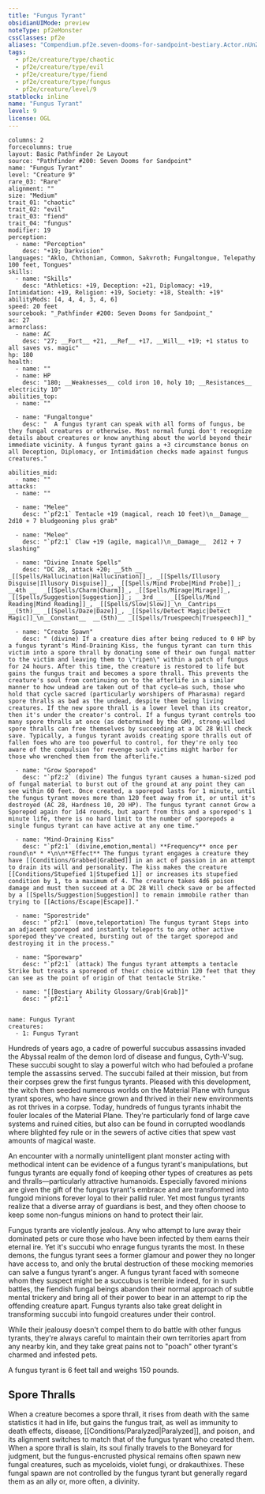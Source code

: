 ```yaml
---
title: "Fungus Tyrant"
obsidianUIMode: preview
noteType: pf2eMonster
cssClasses: pf2e
aliases: "Compendium.pf2e.seven-dooms-for-sandpoint-bestiary.Actor.nUnZtlm7PneSF8ww" 
tags:
  - pf2e/creature/type/chaotic
  - pf2e/creature/type/evil
  - pf2e/creature/type/fiend
  - pf2e/creature/type/fungus
  - pf2e/creature/level/9
statblock: inline
name: "Fungus Tyrant"
level: 9
license: OGL
---
```


```statblock
columns: 2
forcecolumns: true
layout: Basic Pathfinder 2e Layout
source: "Pathfinder #200: Seven Dooms for Sandpoint"
name: "Fungus Tyrant"
level: "Creature 9"
rare_03: "Rare"
alignment: ""
size: "Medium"
trait_01: "chaotic"
trait_02: "evil"
trait_03: "fiend"
trait_04: "fungus"
modifier: 19
perception:
  - name: "Perception"
    desc: "+19; Darkvision"
languages: "Aklo, Chthonian, Common, Sakvroth; Fungaltongue, Telepathy 100 feet, Tongues"
skills:
  - name: "Skills"
    desc: "Athletics: +19, Deception: +21, Diplomacy: +19, Intimidation: +19, Religion: +19, Society: +18, Stealth: +19"
abilityMods: [4, 4, 4, 3, 4, 6]
speed: 20 feet
sourcebook: "_Pathfinder #200: Seven Dooms for Sandpoint_"
ac: 27
armorclass:
  - name: AC
    desc: "27; __Fort__ +21, __Ref__ +17, __Will__ +19; +1 status to all saves vs. magic"
hp: 180
health:
  - name: ""
  - name: HP
    desc: "180; __Weaknesses__ cold iron 10, holy 10; __Resistances__ electricity 10"
abilities_top:
  - name: ""

  - name: "Fungaltongue"
    desc: "  A fungus tyrant can speak with all forms of fungus, be they fungal creatures or otherwise. Most normal fungi don't recognize details about creatures or know anything about the world beyond their immediate vicinity. A fungus tyrant gains a +3 circumstance bonus on all Deception, Diplomacy, or Intimidation checks made against fungus creatures."

abilities_mid:
  - name: ""
attacks:
  - name: ""

  - name: "Melee"
    desc: "`pf2:1` Tentacle +19 (magical, reach 10 feet)\n__Damage__  2d10 + 7 bludgeoning plus grab"

  - name: "Melee"
    desc: "`pf2:1` Claw +19 (agile, magical)\n__Damage__  2d12 + 7 slashing"

  - name: "Divine Innate Spells"
    desc: "DC 28, attack +20; __5th __  _[[Spells/Hallucination|Hallucination]]_, _[[Spells/Illusory Disguise|Illusory Disguise]]_, _[[Spells/Mind Probe|Mind Probe]]_; __4th __  _[[Spells/Charm|Charm]]_, _[[Spells/Mirage|Mirage]]_, _[[Spells/Suggestion|Suggestion]]_; __3rd __  _[[Spells/Mind Reading|Mind Reading]]_, _[[Spells/Slow|Slow]]_\n__Cantrips__  __(5th)__ _[[Spells/Daze|Daze]]_, _[[Spells/Detect Magic|Detect Magic]]_\n__Constant__  __(5th)__ _[[Spells/Truespeech|Truespeech]]_"

  - name: "Create Spawn"
    desc: " (divine) If a creature dies after being reduced to 0 HP by a fungus tyrant's Mind-Draining Kiss, the fungus tyrant can turn this victim into a spore thrall by donating some of their own fungal matter to the victim and leaving them to \"ripen\" within a patch of fungus for 24 hours. After this time, the creature is restored to life but gains the fungus trait and becomes a spore thrall. This prevents the creature's soul from continuing on to the afterlife in a similar manner to how undead are taken out of that cycle—as such, those who hold that cycle sacred (particularly worshipers of Pharasma) regard spore thralls as bad as the undead, despite them being living creatures. If the new spore thrall is a lower level than its creator, then it's under the creator's control. If a fungus tyrant controls too many spore thralls at once (as determined by the GM), strong-willed spore thralls can free themselves by succeeding at a DC 28 Will check save. Typically, a fungus tyrant avoids creating spore thralls out of fallen foes who are too powerful to control, for they're only too aware of the compulsion for revenge such victims might harbor for those who wrenched them from the afterlife."

  - name: "Grow Sporepod"
    desc: "`pf2:2` (divine) The fungus tyrant causes a human-sized pod of fungal material to burst out of the ground at any point they can see within 60 feet. Once created, a sporepod lasts for 1 minute, until the fungus tyrant moves more than 120 feet away from it, or until it's destroyed (AC 28, Hardness 10, 20 HP). The fungus tyrant cannot Grow a Sporepod again for 1d4 rounds, but apart from this and a sporepod's 1 minute life, there is no hard limit to the number of sporepods a single fungus tyrant can have active at any one time."

  - name: "Mind-Draining Kiss"
    desc: "`pf2:1` (divine,emotion,mental) **Frequency** once per round\n* * *\n\n**Effect** The fungus tyrant engages a creature they have [[Conditions/Grabbed|Grabbed]] in an act of passion in an attempt to drain its will and personality. The kiss makes the creature [[Conditions/Stupefied 1|Stupefied 1]] or increases its stupefied condition by 1, to a maximum of 4. The creature takes 4d6 poison damage and must then succeed at a DC 28 Will check save or be affected by a [[Spells/Suggestion|Suggestion]] to remain immobile rather than trying to [[Actions/Escape|Escape]]."

  - name: "Sporestride"
    desc: "`pf2:1` (move,teleportation) The fungus tyrant Steps into an adjacent sporepod and instantly teleports to any other active sporepod they've created, bursting out of the target sporepod and destroying it in the process."

  - name: "Sporewarp"
    desc: "`pf2:1` (attack) The fungus tyrant attempts a tentacle Strike but treats a sporepod of their choice within 120 feet that they can see as the point of origin of that tentacle Strike."

  - name: "[[Bestiary Ability Glossary/Grab|Grab]]"
    desc: "`pf2:1`  "
 
```

```encounter-table
name: Fungus Tyrant
creatures:
  - 1: Fungus Tyrant
```



Hundreds of years ago, a cadre of powerful succubus assassins invaded the Abyssal realm of the demon lord of disease and fungus, Cyth-V'sug. These succubi sought to slay a powerful witch who had befouled a profane temple the assassins served. The succubi failed at their mission, but from their corpses grew the first fungus tyrants. Pleased with this development, the witch then seeded numerous worlds on the Material Plane with fungus tyrant spores, who have since grown and thrived in their new environments as rot thrives in a corpse. Today, hundreds of fungus tyrants inhabit the fouler locales of the Material Plane. They're particularly fond of large cave systems and ruined cities, but also can be found in corrupted woodlands where blighted fey rule or in the sewers of active cities that spew vast amounts of magical waste.

An encounter with a normally unintelligent plant monster acting with methodical intent can be evidence of a fungus tyrant's manipulations, but fungus tyrants are equally fond of keeping other types of creatures as pets and thralls—particularly attractive humanoids. Especially favored minions are given the gift of the fungus tyrant's embrace and are transformed into fungoid minions forever loyal to their pallid ruler. Yet most fungus tyrants realize that a diverse array of guardians is best, and they often choose to keep some non-fungus minions on hand to protect their lair.

Fungus tyrants are violently jealous. Any who attempt to lure away their dominated pets or cure those who have been infected by them earns their eternal ire. Yet it's succubi who enrage fungus tyrants the most. In these demons, the fungus tyrant sees a former glamour and power they no longer have access to, and only the brutal destruction of these mocking memories can salve a fungus tyrant's anger. A fungus tyrant faced with someone whom they suspect might be a succubus is terrible indeed, for in such battles, the fiendish fungal beings abandon their normal approach of subtle mental trickery and bring all of their power to bear in an attempt to rip the offending creature apart. Fungus tyrants also take great delight in transforming succubi into fungoid creatures under their control.

While their jealousy doesn't compel them to do battle with other fungus tyrants, they're always careful to maintain their own territories apart from any nearby kin, and they take great pains not to "poach" other tyrant's charmed and infested pets.

A fungus tyrant is 6 feet tall and weighs 150 pounds.

## Spore Thralls

When a creature becomes a spore thrall, it rises from death with the same statistics it had in life, but gains the fungus trait, as well as immunity to death effects, disease, [[Conditions/Paralyzed|Paralyzed]], and poison, and its alignment switches to match that of the fungus tyrant who created them. When a spore thrall is slain, its soul finally travels to the Boneyard for judgment, but the fungus-encrusted physical remains often spawn new fungal creatures, such as myceloids, violet fungi, or drakauthixes. These fungal spawn are not controlled by the fungus tyrant but generally regard them as an ally or, more often, a divinity.
